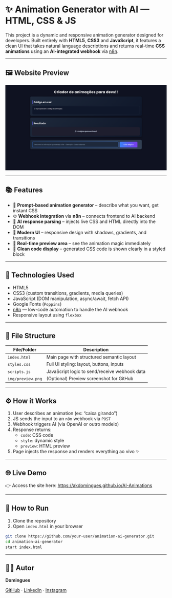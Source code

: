 # ✨ Animation Generator with AI — HTML, CSS & JS

This project is a dynamic and responsive animation generator designed for developers. Built entirely with **HTML5**, **CSS3** and **JavaScript**, it features a clean UI that takes natural language descriptions and returns real-time **CSS animations** using an **AI-integrated webhook** via [n8n](https://n8n.io/).

---

## 🖼️ Website Preview

![Project Interface](./img/preview.png)

---

## 📚 Features

- 🎯 **Prompt-based animation generator** – describe what you want, get instant CSS
- ⚙️ **Webhook integration** via **n8n** – connects frontend to AI backend  
- 🧠 **AI response parsing** – injects live CSS and HTML directly into the DOM  
- 🎨 **Modern UI** – responsive design with shadows, gradients, and transitions  
- 🧪 **Real-time preview area** – see the animation magic immediately  
- 💬 **Clean code display** – generated CSS code is shown clearly in a styled block  

---

## 🧠 Technologies Used

- HTML5  
- CSS3 (custom transitions, gradients, media queries)  
- JavaScript (DOM manipulation, async/await, fetch API)  
- Google Fonts (`Poppins`)  
- [n8n](https://n8n.io/) — low-code automation to handle the AI webhook  
- Responsive layout using `flexbox`  

---

## 📁 File Structure

| File/Folder       | Description                                  |
|-------------------|----------------------------------------------|
| `index.html`      | Main page with structured semantic layout    |
| `styles.css`      | Full UI styling: layout, buttons, inputs     |
| `scripts.js`      | JavaScript logic to send/receive webhook data|
| `img/preview.png` | (Optional) Preview screenshot for GitHub     |

---

## ⚙️ How it Works

1. User describes an animation (ex: “caixa girando”)  
2. JS sends the input to an `n8n` webhook via `POST`  
3. Webhook triggers AI (via OpenAI or outro modelo)  
4. Response returns:  
   - `code`: CSS code  
   - `style`: dynamic style  
   - `preview`: HTML preview  
5. Page injects the response and renders everything ao vivo ✨  

---

## 🌐 Live Demo  

👉 Access the site here: https://akdomingues.github.io/AI-Animations

---

## 🚀 How to Run

1. Clone the repository
2. Open `index.html` in your browser

```bash
git clone https://github.com/your-user/animation-ai-generator.git
cd animation-ai-generator
start index.html
```

---

## 👨‍💻 Autor
**Domingues**

[GitHub](https://github.com/akdomingues) · [LinkedIn](www.linkedin.com/in/dominguescaua) · [Instagram](https://www.instagram.com/exe.domingues/)  
